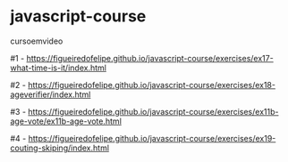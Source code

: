 # javascript-course
 cursoemvideo

 #1 - https://figueiredofelipe.github.io/javascript-course/exercises/ex17-what-time-is-it/index.html
 
 #2 - https://figueiredofelipe.github.io/javascript-course/exercises/ex18-ageverifier/index.html

 #3 - https://figueiredofelipe.github.io/javascript-course/exercises/ex11b-age-vote/ex11b-age-vote.html

 #4 - https://figueiredofelipe.github.io/javascript-course/exercises/ex19-couting-skiping/index.html



